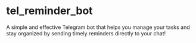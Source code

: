 # tel_reminder_bot
A simple and effective Telegram bot that helps you manage your tasks and stay organized by sending timely reminders directly to your chat!
